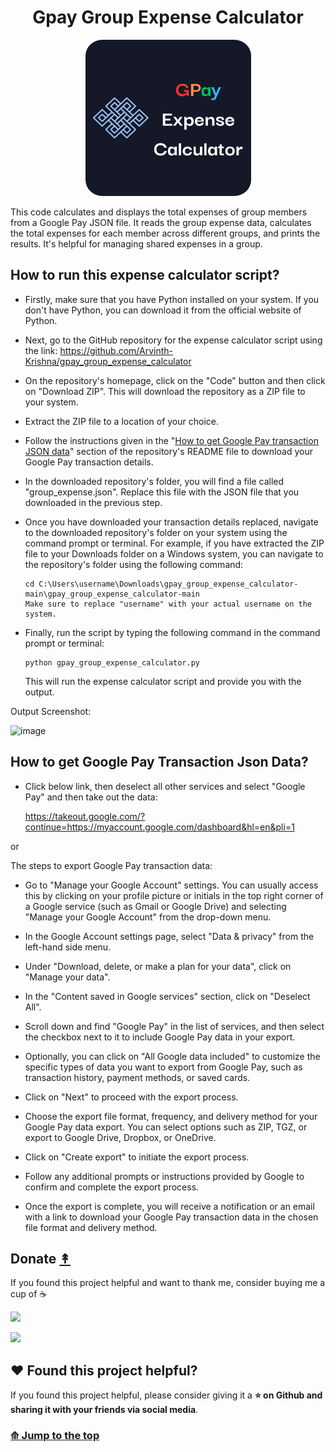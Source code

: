 <div align="center">
<h1>Gpay Group Expense Calculator</h1>
<p align="center">

<a  href="https://github.com/Arvinth-Krishna/gpay_group_expense_calculator" ><img  width="265" height="250" alt="GPay Expense Calculator Logo" title="Google Pay Expense Calculator" src="https://github.com/Arvinth-Krishna/gpay_group_expense_calculator/blob/main/GPay%20Expense%20Calculator.png"></a>

</p>
 </div align="center">
  
This code calculates and displays the total expenses of group members from a Google Pay JSON file. It reads the group expense data, calculates the total expenses for each member across different groups, and prints the results. It's helpful for managing shared expenses in a group.

## How to run this expense calculator script?

* Firstly, make sure that you have Python installed on your system. If you don't have Python, you can download it from the official website of Python.

* Next, go to the GitHub repository for the expense calculator script using the link: https://github.com/Arvinth-Krishna/gpay_group_expense_calculator

* On the repository's homepage, click on the "Code" button and then click on "Download ZIP". This will download the repository as a ZIP file to your system.

* Extract the ZIP file to a location of your choice.

* Follow the instructions given in the "[How to get Google Pay transaction JSON data](https://github.com/Arvinth-Krishna/gpay_group_expense_calculator#how-to-get-google-pay-transaction-json-data)" section of the repository's README file to download your Google Pay transaction details.

* In the downloaded repository's folder, you will find a file called "group_expense.json". Replace this file with the JSON file that you downloaded in the previous step.

* Once you have downloaded your transaction details replaced, navigate to the downloaded repository's folder on your system using the command prompt or terminal. For example, if you have extracted the ZIP file to your Downloads folder on a Windows system, you can navigate to the repository's folder using the following command:
   
   ```
   cd C:\Users\username\Downloads\gpay_group_expense_calculator-main\gpay_group_expense_calculator-main
   Make sure to replace "username" with your actual username on the system.
   ```
* Finally, run the script by typing the following command in the command prompt or terminal:
   
   ```
   python gpay_group_expense_calculator.py
   ```
   
   This will run the expense calculator script and provide you with the output.
   
Output Screenshot:

![image](https://user-images.githubusercontent.com/49812701/232183220-4c59b09e-d1b2-4b0a-87e5-914127e20566.png)

   
 
 ## How to get Google Pay Transaction Json Data?

* Click below link, then deselect all other services and select "Google Pay" and then take out the data:

   https://takeout.google.com/?continue=https://myaccount.google.com/dashboard&hl=en&pli=1

or
  
The steps to export Google Pay transaction data:

  * Go to "Manage your Google Account" settings. You can usually access this by clicking on your profile picture or initials in the top right corner of a Google service (such as Gmail or Google Drive) and selecting "Manage your Google Account" from the drop-down menu.

  * In the Google Account settings page, select "Data & privacy" from the left-hand side menu.

  * Under "Download, delete, or make a plan for your data", click on "Manage your data".

  * In the "Content saved in Google services" section, click on "Deselect All".

  * Scroll down and find "Google Pay" in the list of services, and then select the checkbox next to it to include Google Pay data in your export.

  * Optionally, you can click on "All Google data included" to customize the specific types of data you want to export from Google Pay, such as transaction history, payment methods, or saved cards.

  * Click on "Next" to proceed with the export process.

  * Choose the export file format, frequency, and delivery method for your Google Pay data export. You can select options such as ZIP, TGZ, or export to Google Drive, Dropbox, or OneDrive.

  * Click on "Create export" to initiate the export process.

  * Follow any additional prompts or instructions provided by Google to confirm and complete the export process.

  * Once the export is complete, you will receive a notification or an email with a link to download your Google Pay transaction data in the chosen file format and delivery method.
  
  
## Donate  [↟](https://github.com/Arvinth-Krishna/Reco-PC-Server#quick-jumps) 

	
If you found this project helpful and want to thank me, consider buying me a cup of ☕


<a href="https://www.paypal.com/paypalme/gak15"><img width="140" src="https://cdn.pixabay.com/photo/2015/05/26/09/37/paypal-784404__480.png"></a>


<a href="https://www.buymeacoffee.com/ArvinthKrishna"><img width="140"  src="https://cdn.buymeacoffee.com/buttons/v2/default-yellow.png"></a>

	
## ❤️ Found this project helpful?
If you found this project helpful, please consider giving it a **⭐ on Github and sharing it with your friends via social media**.


### [⟰ Jump to the top](https://github.com/Arvinth-Krishna/gpay_group_expense_calculator)
